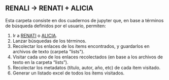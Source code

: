 ## RENALI → RENATI + ALICIA

Esta carpeta consiste en dos cuadernos de jupyter que, en base a términos de búsqueda definidos por el usuario, permiten:

1.  Ir a [RENATI](https://renati.sunedu.gob.pe/) o [ALICIA](https://alicia.concytec.gob.pe/vufind/).
2.  Lanzar búsquedas de los términos.
3.  Recolectar los enlaces de los ítems encontrados, y guardarlos en archivos de texto (carpeta "lists").
4.  Visitar cada uno de los enlaces recolectados (en base a los archivos de texto en la carpeta “lists”).
5.  Recolectar los metadatos (título, autor, año, etc) de cada ítem visitado.
6.  Generar un listado excel de todos los ítems visitados.
